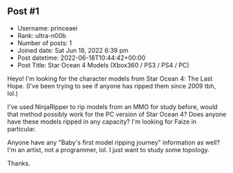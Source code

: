 ## Post #1
- Username: princeaei
- Rank: ultra-n00b
- Number of posts: 1
- Joined date: Sat Jun 18, 2022 6:39 pm
- Post datetime: 2022-06-18T10:44:42+00:00
- Post Title: Star Ocean 4 Models (Xbox360 / PS3 / PS4 / PC)

Heyo! I'm looking for the character models from Star Ocean 4: The Last Hope. (I've been trying to see if anyone has ripped them since 2009 tbh, lol.)

I've used NinjaRipper to rip models from an MMO for study before, would that method possibly work for the PC version of Star Ocean 4?
Does anyone have these models ripped in any capacity?
I'm looking for Faize in particular.

Anyone have any "Baby's first model ripping journey" information as well? I'm an artist, not a programmer, lol. I just want to study some topology.

Thanks.
